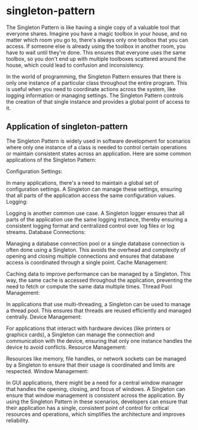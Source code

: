 # singleton-pattern

The Singleton Pattern is like having a single copy of a valuable tool that everyone shares. Imagine you have a magic toolbox in your house, and no matter which room you go to, there's always only one toolbox that you can access. 
If someone else is already using the toolbox in another room, you have to wait until they're done. 
This ensures that everyone uses the same toolbox, so you don't end up with multiple toolboxes scattered around the house, which could lead to confusion and inconsistency.

In the world of programming, the Singleton Pattern ensures that there is only one instance of a particular class throughout the entire program. 
This is useful when you need to coordinate actions across the system, like logging information or managing settings. 
The Singleton Pattern controls the creation of that single instance and provides a global point of access to it.


## Application of singleton-pattern
The Singleton Pattern is widely used in software development for scenarios where only one instance of a class is needed to control certain operations or maintain consistent states across an application. Here are some common applications of the Singleton Pattern:

Configuration Settings:

In many applications, there's a need to maintain a global set of configuration settings. A Singleton can manage these settings, ensuring that all parts of the application access the same configuration values.
Logging:

Logging is another common use case. A Singleton logger ensures that all parts of the application use the same logging instance, thereby ensuring a consistent logging format and centralized control over log files or log streams.
Database Connections:

Managing a database connection pool or a single database connection is often done using a Singleton. This avoids the overhead and complexity of opening and closing multiple connections and ensures that database access is coordinated through a single point.
Cache Management:

Caching data to improve performance can be managed by a Singleton. This way, the same cache is accessed throughout the application, preventing the need to fetch or compute the same data multiple times.
Thread Pool Management:

In applications that use multi-threading, a Singleton can be used to manage a thread pool. This ensures that threads are reused efficiently and managed centrally.
Device Management:

For applications that interact with hardware devices (like printers or graphics cards), a Singleton can manage the connection and communication with the device, ensuring that only one instance handles the device to avoid conflicts.
Resource Management:

Resources like memory, file handles, or network sockets can be managed by a Singleton to ensure that their usage is coordinated and limits are respected.
Window Management:

In GUI applications, there might be a need for a central window manager that handles the opening, closing, and focus of windows. A Singleton can ensure that window management is consistent across the application.
By using the Singleton Pattern in these scenarios, developers can ensure that their application has a single, consistent point of control for critical resources and operations, which simplifies the architecture and improves reliability.
